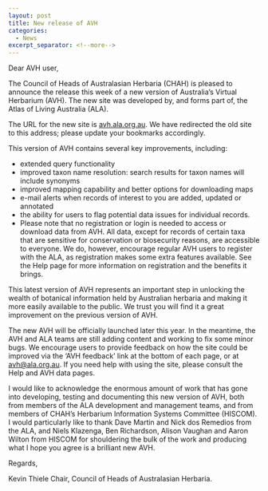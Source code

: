 ```yaml
---
layout: post
title: New release of AVH
categories:
  - News
excerpt_separator: <!--more-->
---
```


Dear AVH user,

The Council of Heads of Australasian Herbaria (CHAH) is pleased to announce the release this week of a new version of Australia’s Virtual Herbarium (AVH). The new site was developed by, and forms part of, the Atlas of Living Australia (ALA).<!--more-->

The URL for the new site is [avh.ala.org.au](https://avh.ala.org.au). We have redirected the old site to this address; please update your bookmarks accordingly.

This version of AVH contains several key improvements, including:

- extended query functionality
- improved taxon name resolution: search results for taxon names will include synonyms
- improved mapping capability and better options for downloading maps
- e-mail alerts when records of interest to you are added, updated or annotated
- the ability for users to flag potential data issues for individual records.
- Please note that no registration or login is needed to access or download data from AVH. All data, except for records of certain taxa that are sensitive for conservation or biosecurity reasons, are accessible to everyone. We do, however, encourage regular AVH users to register with the ALA, as registration makes some extra features available. See the Help page for more information on registration and the benefits it brings.

This latest version of AVH represents an important step in unlocking the wealth of botanical information held by Australian herbaria and making it more easily available to the public. We trust you will find it a great improvement on the previous version of AVH.

The new AVH will be officially launched later this year. In the meantime, the AVH and ALA teams are still adding content and working to fix some minor bugs. We encourage users to provide feedback on how the site could be improved via the ‘AVH feedback’ link at the bottom of each page, or at avh@ala.org.au. If you need help with using the site, please consult the Help and AVH data pages.

I would like to acknowledge the enormous amount of work that has gone into developing, testing and documenting this new version of AVH, both from members of the ALA development and management teams, and from members of CHAH’s Herbarium Information Systems Committee (HISCOM). I would particularly like to thank Dave Martin and Nick dos Remedios from the ALA, and Niels Klazenga, Ben Richardson, Alison Vaughan and Aaron Wilton from HISCOM for shouldering the bulk of the work and producing what I hope you agree is a brilliant new AVH.

Regards,

Kevin Thiele
Chair, Council of Heads of Australasian Herbaria.
